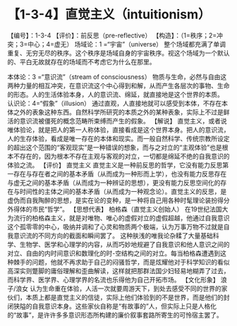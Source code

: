 # 【1-3-4】直觉主义（intuitionism）
【编号】：1-3-4
【评价】：前反思（pre-reflective）
【构造】：（1=秩序；2=冲突；3=中心；4=虚无）
场域论：1 =“宇宙”（universe）
整个场域都充满了单调重复、无穷无尽的秩序。这个秩序是场域自身的宇宙秩序。视这个场域为一个默认的、平白无故就存在的场域而不考虑它为什么在那里。

本体论：3 =“意识流”（stream of consciousness）
物质与生命，必然与自由这两种力量的相互冲突，在意识流这个中心得到和解，从而产生各层次的事物、生命的形态。人的生活体验本身，人的意识流、绵延，就直接地是这个世界的本质。
认识论：4=“假象”（illusion）
通过直观，人直接地就可以感受到本体，不存在本体之外的表象这种东西。自然科学所研究的本质之外的某种表象，实际上不过是鲜活的意识流被僵死的概念范畴所束缚而产生的假象。
【解说】
直觉主义，或者说唯体验论，就是把人的第一人称体验，直接看成是这个世界本身。把人的意识流，人的生存体验，看成是唯一存在的本体和现实。而一般自然科学、传统宗教所设定的超出这个范围的“客观现实”是一种错误的想象，而与之对立的“主观体验”也是根本不存在的，因为根本不存在主观与客观的对立，一切都是绵延不绝的自我意识的体验之流。
【评价】
直觉主义
直觉主义是一种前反思的哲学，它没有能力反思第一存在与存在者之间的基本矛盾（从而成为一种形而上学），也没有能力反思存在与虚无之间的基本矛盾（从而成为一种辨证的思想），更没有能力反思空间化的存在与时间性的主体之间的基本矛盾（从而成为一种观念论）。直觉主义的反思，是虚伪而自我陶醉的思想，是实在论的变种，是一种将自己用各种时髦理论装扮得分外得体的市民“哲学”。
【思想代表】
柏格森（直觉主义创始人）
在19世纪法国大为流行的柏格森主义，就是对唯物、唯心的虚假对立的虚假超越，他通过自我意识这个孤零零的中心，吸纳并调和了心灵和物质两个极端，认为万事万物不过就是自我意识流的不同方向的截面和瞬间罢了。
这种肤浅的唯我论杂糅了大量基础科学、生物学、医学和心理学的内容，从而巧妙地规避了自我意识和他人意识之间的对立、自由的内时间意识和数理化的时-空结构之间的对立。每当柏格森遭遇到这种棘手的问题，他就不再求助于自己的闷骚哲学，而是炫耀他对于科学知识的看似高深实则蹩脚的庸俗理解和歪曲解读，这样就把那群法国少妇轻易地糊弄了过去，而科学界、医学界、心理学界的名流也乐得他为自己开拓市场。
【文化形象】
浪子/浪女
认为生命重在体验，人活一次就要周游天下，到处去感受不同的世界的家伙们，本质上都是直觉主义的信徒，实际上他们体验到的不是世界，而是他们的封闭狭隘的自我意识本身。这些家伙自称是“有故事的”人，但实际上只是人格化的“故事”，是许许多多意识形态所构建的廉价叙事套路所寄生的可怜宿主罢了。
